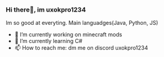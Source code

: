 ### Hi there👋, im uxokpro1234
Im so good at everyting. 
Main languadges(Java, Python, JS)
- 🔭 I’m currently working on minecraft mods
- 🌱 I’m currently learning C#
- 📫 How to reach me: dm me on discord uxokpro1234

